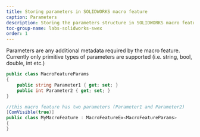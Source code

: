 ```yaml
---
title: Storing parameters in SOLIDWORKS macro feature
caption: Parameters
description: Storing the parameters structure in SOLIDWORKS macro feature using SwEx.MacroFeature framework
toc-group-name: labs-solidworks-swex
order: 1
---
```

Parameters are any additional metadata required by the macro feature. Currently only primitive types of parameters are supported (i.e. string, bool, double, int etc.)

~~~ cs
public class MacroFeatureParams
{
    public string Parameter1 { get; set; }
    public int Parameter2 { get; set; }
}

//this macro feature has two parameters (Parameter1 and Parameter2)
[ComVisible(true)]
public class MyMacroFeature : MacroFeatureEx<MacroFeatureParams>
{
}
~~~